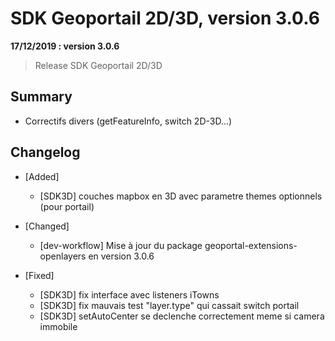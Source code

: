 # SDK Geoportail 2D/3D, version 3.0.6

**17/12/2019 : version 3.0.6**
> Release SDK Geoportail 2D/3D

## Summary

* Correctifs divers (getFeatureInfo, switch 2D-3D...)

## Changelog

* [Added]
	- [SDK3D] couches mapbox en 3D avec parametre themes optionnels (pour portail)

* [Changed]
	- [dev-workflow] Mise à jour du package geoportal-extensions-openlayers en version 3.0.6

* [Fixed]
	- [SDK3D] fix interface avec listeners iTowns
	- [SDK3D] fix mauvais test "layer.type" qui cassait switch portail 
	- [SDK3D] setAutoCenter se declenche correctement meme si camera immobile

